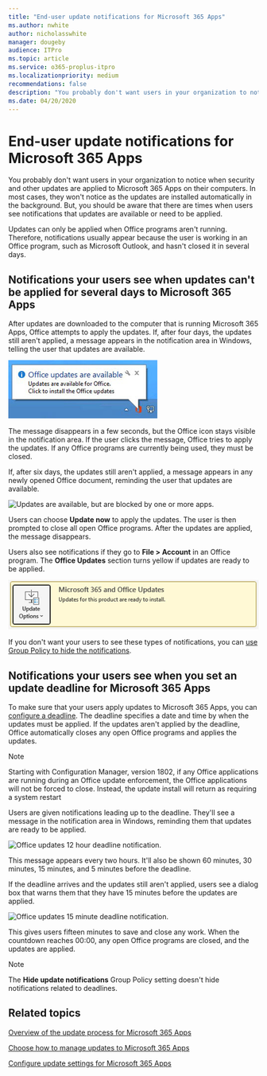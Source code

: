 ```yaml
---
title: "End-user update notifications for Microsoft 365 Apps"
ms.author: nwhite
author: nicholasswhite
manager: dougeby
audience: ITPro
ms.topic: article
ms.service: o365-proplus-itpro
ms.localizationpriority: medium
recommendations: false
description: "You probably don't want users in your organization to notice when security and other updates are applied to Microsoft 365 Apps on their computers. In most cases, they won't notice as the updates are installed automatically in the background. But, you should be aware that there are times when users see notifications that updates are available or need to be applied."
ms.date: 04/20/2020
---
```


# End-user update notifications for Microsoft 365 Apps

You probably don't want users in your organization to notice when security and other updates are applied to Microsoft 365 Apps on their computers. In most cases, they won't notice as the updates are installed automatically in the background. But, you should be aware that there are times when users see notifications that updates are available or need to be applied.
  
Updates can only be applied when Office programs aren't running. Therefore, notifications usually appear because the user is working in an Office program, such as Microsoft Outlook, and hasn't closed it in several days.
  
## Notifications your users see when updates can't be applied for several days to Microsoft 365 Apps
<a name="Days"> </a>

After updates are downloaded to the computer that is running Microsoft 365 Apps, Office attempts to apply the updates. If, after four days, the updates still aren't applied, a message appears in the notification area in Windows, telling the user that updates are available.
  
!["Office updates are available" notification shown on the taskbar](images/a5ed310f-432c-49de-a810-38962b552531.jpg)
  
The message disappears in a few seconds, but the Office icon stays visible in the notification area. If the user clicks the message, Office tries to apply the updates. If any Office programs are currently being used, they must be closed.
  
If, after six days, the updates still aren't applied, a message appears in any newly opened Office document, reminding the user that updates are available.
  
![Updates are available, but are blocked by one or more apps.](images/93bc2d5b-4955-4369-bf3b-5beb0b3ff705.jpg)
  
Users can choose **Update now** to apply the updates. The user is then prompted to close all open Office programs. After the updates are applied, the message disappears.
  
Users also see notifications if they go to **File > Account** in an Office program. The **Office Updates** section turns yellow if updates are ready to be applied.
  
![Updates available notification that is shown under File > Account > Update Options.](images/574a065f-f666-481f-b2f7-5cc56d7c97f9.jpg)
  
If you don't want your users to see these types of notifications, you can [use Group Policy to hide the notifications](configure-update-settings-microsoft-365-apps.md).
  
## Notifications your users see when you set an update deadline for Microsoft 365 Apps
<a name="Deadline"> </a>

To make sure that your users apply updates to Microsoft 365 Apps, you can [configure a deadline](configure-update-settings-microsoft-365-apps.md). The deadline specifies a date and time by when the updates must be applied. If the updates aren't applied by the deadline, Office automatically closes any open Office programs and applies the updates.

> [!NOTE]
> Starting with Configuration Manager, version 1802, if any Office applications are running during an Office update enforcement, the Office applications will not be forced to close. Instead, the update install will return as requiring a system restart 

Users are given notifications leading up to the deadline. They'll see a message in the notification area in Windows, reminding them that updates are ready to be applied.
  
![Office updates 12 hour deadline notification.](images/6c315397-3f15-4c9f-86b1-5132c28dbc7e.jpg)
  
This message appears every two hours. It'll also be shown 60 minutes, 30 minutes, 15 minutes, and 5 minutes before the deadline.
  
If the deadline arrives and the updates still aren't applied, users see a dialog box that warns them that they have 15 minutes before the updates are applied.
  
![Office updates 15 minute deadline notification.](images/1016ec10-5e8a-4280-896a-4e1026304a63.jpg)
  
This gives users fifteen minutes to save and close any work. When the countdown reaches 00:00, any open Office programs are closed, and the updates are applied.
  
> [!NOTE]
> The **Hide update notifications** Group Policy setting doesn't hide notifications related to deadlines.
  
## Related topics
[Overview of the update process for Microsoft 365 Apps](overview-update-process-microsoft-365-apps.md)
  
[Choose how to manage updates to Microsoft 365 Apps](choose-how-manage-updates-microsoft-365-apps.md)
  
[Configure update settings for Microsoft 365 Apps](configure-update-settings-microsoft-365-apps.md)

